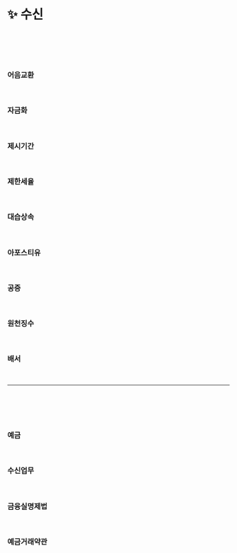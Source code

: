 # ✨ 수신
####  

<br>

## 
#### 

<br>

### 어음교환

<br>

### 자금화

<br>

### 제시기간

<br>

### 제한세율

<br>

### 대습상속

<br>

### 아포스티유 

<br>

### 공증 

<br>

### 원천징수

<br>

### 배서

<br>
<hr>
<br>

## 
#### 

<br>

### 예금

<br>

### 수신업무

<br>

### 금융실명제법

<br>

### 예금거래약관

<br>

